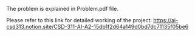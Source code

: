 The problem is explained in Problem.pdf file.

Please refer to this link for detailed working of the project: https://ai-csd313.notion.site/CSD-311-AI-A2-15db1f2d64a149d0bd7dc71135f05be6
